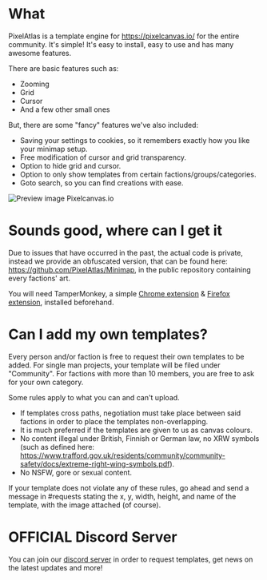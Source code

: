 # What
PixelAtlas is a template engine for https://pixelcanvas.io/ for the entire community. It's simple! It's easy to install, easy to use and has many awesome features.

There are basic features such as:

- Zooming
- Grid
- Cursor
- And a few other small ones

But, there are some "fancy" features we've also included:

- Saving your settings to cookies, so it remembers exactly how you like your minimap setup.
- Free modification of cursor and grid transparency.
- Option to hide grid and cursor.
- Option to only show templates from certain factions/groups/categories.
- Goto search, so you can find creations with ease.

![Preview image Pixelcanvas.io](https://raw.githubusercontent.com/PixelAtlas/Minimap/master/Preview-PixelCanvasIO.png)

# Sounds good, where can I get it
Due to issues that have occurred in the past, the actual code is private, instead we provide an obfuscated version, that can be found here: https://github.com/PixelAtlas/Minimap, in the public repository containing every  factions' art.

You will need TamperMonkey, a simple [Chrome extension](https://chrome.google.com/webstore/detail/tampermonkey/dhdgffkkebhmkfjojejmpbldmpobfkfo?hl=en) & [Firefox extension](https://addons.mozilla.org/en-US/firefox/addon/tampermonkey/), installed beforehand.

# Can I add my own templates?
Every person and/or faction is free to request their own templates to be added. For single man projects, your template will be filed under "Community". For factions with more than 10 members, you are free to ask for your own category.

Some rules apply to what you can and can't upload.

- If templates cross paths, negotiation must take place between said factions in order to place the templates non-overlapping.
- It is much preferred if the templates are given to us as canvas colours.
- No content illegal under British, Finnish or German law, no XRW symbols (such as defined here: https://www.trafford.gov.uk/residents/community/community-safety/docs/extreme-right-wing-symbols.pdf).
- No NSFW, gore or sexual content.

If your template does not violate any of these rules, go ahead and send a message in #requests stating the x, y, width, height, and name of the template, with the image attached (of course).

# OFFICIAL Discord Server
You can join our [discord server](https://discord.io/pixelatlas) in order to request templates, get news on the latest updates and more!
